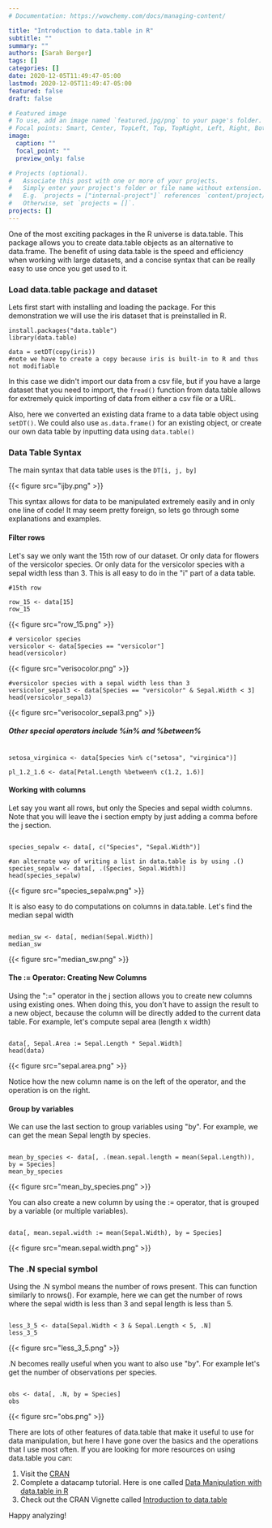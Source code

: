 ```yaml
---
# Documentation: https://wowchemy.com/docs/managing-content/

title: "Introduction to data.table in R"
subtitle: ""
summary: ""
authors: [Sarah Berger]
tags: []
categories: []
date: 2020-12-05T11:49:47-05:00
lastmod: 2020-12-05T11:49:47-05:00
featured: false
draft: false

# Featured image
# To use, add an image named `featured.jpg/png` to your page's folder.
# Focal points: Smart, Center, TopLeft, Top, TopRight, Left, Right, BottomLeft, Bottom, BottomRight.
image:
  caption: ""
  focal_point: ""
  preview_only: false

# Projects (optional).
#   Associate this post with one or more of your projects.
#   Simply enter your project's folder or file name without extension.
#   E.g. `projects = ["internal-project"]` references `content/project/deep-learning/index.md`.
#   Otherwise, set `projects = []`.
projects: []
---
```

One of the most exciting packages in the R universe is data.table. This package allows you to create data.table objects as an alternative to data.frame. The benefit of using data.table is the speed and efficiency when working with large datasets, and a concise syntax that can be really easy to use once you get used to it. 

### Load data.table package and dataset

Lets first start with installing and loading the package. For this demonstration we will use the iris dataset that is preinstalled in R. 

```{r setup}
install.packages("data.table")
library(data.table)

data = setDT(copy(iris)) 
#note we have to create a copy because iris is built-in to R and thus not modifiable
```

In this case we didn't import our data from a csv file, but if you have a large dataset that you need to import, the `fread()` function from data.table allows for extremely quick importing of data from either a csv file or a URL. 

Also, here we converted an existing data frame to a data table object using `setDT()`. We could also use `as.data.frame()` for an existing object, or create our own data table by inputting data using `data.table()`

### Data Table Syntax

The main syntax that data table uses is the `DT[i, j, by]`

{{< figure src="ijby.png" >}}

This syntax allows for data to be manipulated extremely easily and in only one line of code! It may seem pretty foreign, so lets go through some explanations and examples. 

#### Filter rows

Let's say we only want the 15th row of our dataset. Or only data for flowers of the versicolor species. Or only data for the versicolor species with a sepal width less than 3. This is all easy to do in the "i" part of a data table.
```{r filter}
#15th row

row_15 <- data[15]
row_15
```
{{< figure src="row_15.png" >}}

```{r filter2}
# versicolor species
versicolor <- data[Species == "versicolor"]
head(versicolor)
```
{{< figure src="verisocolor.png" >}}
```{r filter3}
#versicolor species with a sepal width less than 3
versicolor_sepal3 <- data[Species == "versicolor" & Sepal.Width < 3]
head(versicolor_sepal3)

```
{{< figure src="verisocolor_sepal3.png" >}}

##### Other special operators include %in% and %between%

```{r rows2}

setosa_virginica <- data[Species %in% c("setosa", "virginica")]

pl_1.2_1.6 <- data[Petal.Length %between% c(1.2, 1.6)]

```


#### Working with columns

Let say you want all rows, but only the Species and sepal width columns. Note that you will leave the i section empty by just adding a comma before the j section.

```{r column}

species_sepalw <- data[, c("Species", "Sepal.Width")]

#an alternate way of writing a list in data.table is by using .() 
species_sepalw <- data[, .(Species, Sepal.Width)]
head(species_sepalw)
```
{{< figure src="species_sepalw.png" >}}

It is also easy to do computations on columns in data.table. Let's find the median sepal width

```{r column2}

median_sw <- data[, median(Sepal.Width)]
median_sw 

```
{{< figure src="median_sw.png" >}}

#### The := Operator: Creating New Columns

Using the ":=" operator in the j section allows you to create new columns using existing ones. When doing this, you don't have to assign the result to a new object, because the column will be directly added to the current data table. For example, let's compute sepal area (length x width)

```{r column3}

data[, Sepal.Area := Sepal.Length * Sepal.Width]
head(data)

```
{{< figure src="sepal.area.png" >}}

Notice how the new column name is on the left of the operator, and the operation is on the right.


#### Group by variables

We can use the last section to group variables using "by". For example, we can get the mean Sepal length by species.

```{r by}

mean_by_species <- data[, .(mean.sepal.length = mean(Sepal.Length)), by = Species]
mean_by_species

```
{{< figure src="mean_by_species.png" >}}

You can also create a new column by using the := operator, that is grouped by a variable (or multiple variables).

```{r by2}

data[, mean.sepal.width := mean(Sepal.Width), by = Species]

```
{{< figure src="mean.sepal.width.png" >}}

### The .N special symbol 

Using the .N symbol means the number of rows present. This can function similarly to nrows(). For example, here we can get the number of rows where the sepal width is less than 3 and sepal length is less than 5.

```{r .N}

less_3_5 <- data[Sepal.Width < 3 & Sepal.Length < 5, .N]
less_3_5

```
{{< figure src="less_3_5.png" >}}

.N becomes really useful when you want to also use "by". For example let's get the number of observations per species.

```{r .N2}

obs <- data[, .N, by = Species]
obs

```
{{< figure src="obs.png" >}}

There are lots of other features of data.table that make it useful to use for data manipulation, but here I have gone over the basics and the operations that I use most often. If you are looking for more resources on using data.table you can:

1. Visit the [CRAN](https://cran.r-project.org/web/packages/data.table/data.table.pdf)
2. Complete a datacamp tutorial. Here is one called [Data Manipulation with data.table in R](https://learn.datacamp.com/courses/data-manipulation-with-datatable-in-r)
3. Check out the CRAN Vignette called [Introduction to data.table](https://cran.r-project.org/web/packages/data.table/vignettes/datatable-intro.html)

Happy analyzing! 

